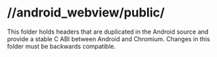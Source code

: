 # //android\_webview/public/

This folder holds headers that are duplicated in the Android source and provide
a stable C ABI between Android and Chromium. Changes in this folder must be
backwards compatible.
